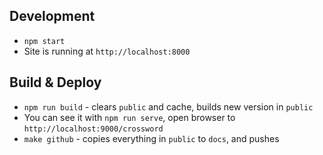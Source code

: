 ## Development

- `npm start`
- Site is running at `http://localhost:8000`

## Build & Deploy

- `npm run build` - clears `public` and cache, builds new version in `public`
- You can see it with `npm run serve`, open browser to `http://localhost:9000/crossword`
- `make github` - copies everything in `public` to `docs`, and pushes
